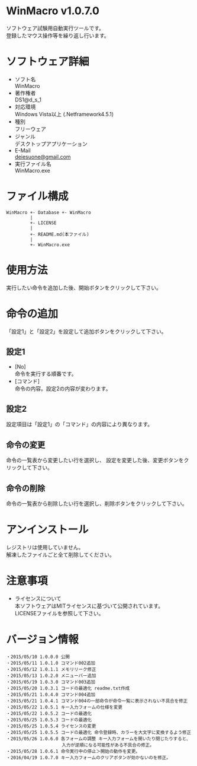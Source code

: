 WinMacro v1.0.7.0
======================
ソフトウェア試験用自動実行ツールです。  
登録したマウス操作等を繰り返し行います。

# ソフトウェア詳細
- ソフト名  
WinMacro  
- 著作権者  
DS1@d_s_1  
- 対応環境  
Windows Vista以上 (.Netframework4.5.1)  
- 種別  
フリーウェア  
- ジャンル  
デスクトップアプリケーション  
- E-Mail  
deiesuone@gmail.com  
- 実行ファイル名  
WinMacro.exe  

# ファイル構成
~~~~
WinMacro +- Database +- WinMacro
         |  
         +- LICENSE
         |
         +- README.md(本ファイル)
         |
         +- WinMacro.exe
~~~~

# 使用方法
実行したい命令を追加した後、開始ボタンをクリックして下さい。

# 命令の追加
「設定1」と「設定2」を設定して追加ボタンをクリックして下さい。

## 設定1  
- [No]  
命令を実行する順番です。
- [コマンド]  
命令の内容。設定2の内容が変わります。

## 設定2
設定項目は「設定1」の「コマンド」の内容により異なります。

## 命令の変更
命令の一覧表から変更したい行を選択し、
設定を変更した後、変更ボタンをクリックして下さい。

## 命令の削除
命令の一覧表から削除したい行を選択し、削除ボタンをクリックして下さい。

# アンインストール
レジストリは使用していません。  
解凍したファイルごと全て削除してください。

# 注意事項
- ライセンスについて  
本ソフトウェアはMITライセンスに基づいて公開されています。  
LICENSEファイルを参照して下さい。  

# バージョン情報
~~~~
・2015/05/10 1.0.0.0 公開
・2015/05/11 1.0.1.0 コマンド002追加
・2015/05/12 1.0.1.1 メモリリーク修正
・2015/05/13 1.0.2.0 メニューバー追加
・2015/05/19 1.0.3.0 コマンド003追加
・2015/05/20 1.0.3.1 コードの最適化 readme.txt作成
・2015/05/21 1.0.4.0 コマンド004追加
・2015/05/21 1.0.4.1 コマンド004の一部命令が命令一覧に表示されない不具合を修正
・2015/05/22 1.0.5.1 キー入力フォームの仕様を変更
・2015/05/22 1.0.5.2 コードの最適化
・2015/05/25 1.0.5.3 コードの最適化
・2015/05/25 1.0.5.4 ライセンスの変更
・2015/05/25 1.0.5.5 コードの最適化 命令登録時、カラーを大文字に変換するよう修正
・2015/05/26 1.0.6.0 各フォームの調整 キー入力フォームを開いたり閉じたりすると、
                     入力が逆順になる可能性がある不具合の修正。
・2015/05/28 1.0.6.1 命令実行中の停止＞開始の動作を変更。
・2016/04/19 1.0.7.0 キー入力フォームのクリアボタンが効かないのを修正。
~~~~
